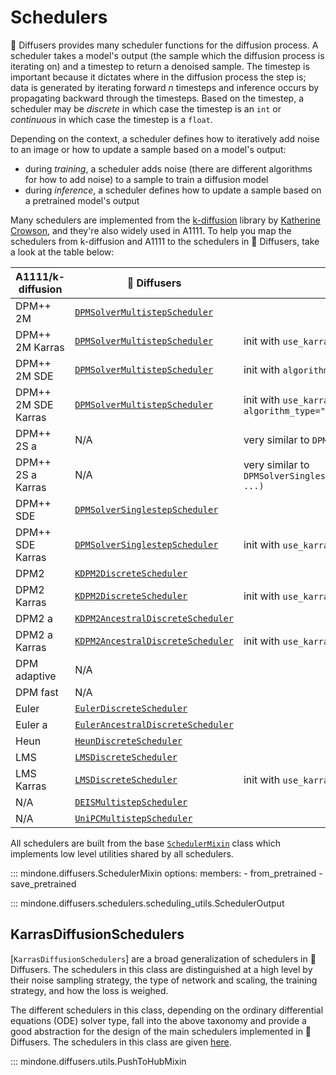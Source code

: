 <!--Copyright 2024 The HuggingFace Team. All rights reserved.

Licensed under the Apache License, Version 2.0 (the "License"); you may not use this file except in compliance with
the License. You may obtain a copy of the License at

http://www.apache.org/licenses/LICENSE-2.0

Unless required by applicable law or agreed to in writing, software distributed under the License is distributed on
an "AS IS" BASIS, WITHOUT WARRANTIES OR CONDITIONS OF ANY KIND, either express or implied. See the License for the
specific language governing permissions and limitations under the License.
-->

# Schedulers

🤗 Diffusers provides many scheduler functions for the diffusion process. A scheduler takes a model's output (the sample which the diffusion process is iterating on) and a timestep to return a denoised sample. The timestep is important because it dictates where in the diffusion process the step is; data is generated by iterating forward *n* timesteps and inference occurs by propagating backward through the timesteps. Based on the timestep, a scheduler may be *discrete* in which case the timestep is an `int` or *continuous* in which case the timestep is a `float`.

Depending on the context, a scheduler defines how to iteratively add noise to an image or how to update a sample based on a model's output:

- during *training*, a scheduler adds noise (there are different algorithms for how to add noise) to a sample to train a diffusion model
- during *inference*, a scheduler defines how to update a sample based on a pretrained model's output

Many schedulers are implemented from the [k-diffusion](https://github.com/crowsonkb/k-diffusion) library by [Katherine Crowson](https://github.com/crowsonkb/), and they're also widely used in A1111. To help you map the schedulers from k-diffusion and A1111 to the schedulers in 🤗 Diffusers, take a look at the table below:

| A1111/k-diffusion   | 🤗 Diffusers                                                                                                                                                                            | Usage                                                                        |
|---------------------|-----------------------------------------------------------------------------------------------------------------------------------------------------------------------------------------|------------------------------------------------------------------------------|
| DPM++ 2M            | [`DPMSolverMultistepScheduler`](https://mindspore-lab.github.io/mindone/latest/diffusers/api/schedulers/multistep_dpm_solver/#mindone.diffusers.DPMSolverMultistepScheduler)            |                                                                              |
| DPM++ 2M Karras     | [`DPMSolverMultistepScheduler`](https://mindspore-lab.github.io/mindone/latest/diffusers/api/schedulers/multistep_dpm_solver/#mindone.diffusers.DPMSolverMultistepScheduler)            | init with `use_karras_sigmas=True`                                           |
| DPM++ 2M SDE        | [`DPMSolverMultistepScheduler`](https://mindspore-lab.github.io/mindone/latest/diffusers/api/schedulers/multistep_dpm_solver/#mindone.diffusers.DPMSolverMultistepScheduler)            | init with `algorithm_type="sde-dpmsolver++"`                                 |
| DPM++ 2M SDE Karras | [`DPMSolverMultistepScheduler`](https://mindspore-lab.github.io/mindone/latest/diffusers/api/schedulers/multistep_dpm_solver/#mindone.diffusers.DPMSolverMultistepScheduler)            | init with `use_karras_sigmas=True` and `algorithm_type="sde-dpmsolver++"`    |
| DPM++ 2S a          | N/A                                                                                                                                                                                     | very similar to  `DPMSolverSinglestepScheduler`                              |
| DPM++ 2S a Karras   | N/A                                                                                                                                                                                     | very similar to  `DPMSolverSinglestepScheduler(use_karras_sigmas=True, ...)` |
| DPM++ SDE           | [`DPMSolverSinglestepScheduler`](https://mindspore-lab.github.io/mindone/latest/diffusers/api/schedulers/singlestep_dpm_solver/#mindone.diffusers.DPMSolverSinglestepScheduler)         |                                                                              |
| DPM++ SDE Karras    | [`DPMSolverSinglestepScheduler`](https://mindspore-lab.github.io/mindone/latest/diffusers/api/schedulers/singlestep_dpm_solver/#mindone.diffusers.DPMSolverSinglestepScheduler)         | init with `use_karras_sigmas=True`                                           |
| DPM2                | [`KDPM2DiscreteScheduler`](https://mindspore-lab.github.io/mindone/latest/diffusers/api/schedulers/dpm_discrete/#mindone.diffusers.KDPM2DiscreteScheduler)                              |                                                                              |
| DPM2 Karras         | [`KDPM2DiscreteScheduler`](https://mindspore-lab.github.io/mindone/latest/diffusers/api/schedulers/dpm_discrete/#mindone.diffusers.KDPM2DiscreteScheduler)                              | init with `use_karras_sigmas=True`                                           |
| DPM2 a              | [`KDPM2AncestralDiscreteScheduler`](https://mindspore-lab.github.io/mindone/latest/diffusers/api/schedulers/dpm_discrete_ancestral/#mindone.diffusers.KDPM2AncestralDiscreteScheduler)  |                                                                              |
| DPM2 a Karras       | [`KDPM2AncestralDiscreteScheduler`](https://mindspore-lab.github.io/mindone/latest/diffusers/api/schedulers/dpm_discrete_ancestral/#mindone.diffusers.KDPM2AncestralDiscreteScheduler)  | init with `use_karras_sigmas=True`                                           |
| DPM adaptive        | N/A                                                                                                                                                                                     |                                                                              |
| DPM fast            | N/A                                                                                                                                                                                     |                                                                              |
| Euler               | [`EulerDiscreteScheduler`](https://mindspore-lab.github.io/mindone/latest/diffusers/api/schedulers/euler/#mindone.diffusers.EulerDiscreteScheduler)                                     |                                                                              |
| Euler a             | [`EulerAncestralDiscreteScheduler`](https://mindspore-lab.github.io/mindone/latest/diffusers/api/schedulers/euler_ancestral/#mindone.diffusers.EulerAncestralDiscreteScheduler)         |                                                                              |
| Heun                | [`HeunDiscreteScheduler`](https://mindspore-lab.github.io/mindone/latest/diffusers/api/schedulers/heun/#mindone.diffusers.HeunDiscreteScheduler)                                        |                                                                              |
| LMS                 | [`LMSDiscreteScheduler`](https://mindspore-lab.github.io/mindone/latest/diffusers/api/schedulers/lms_discrete/#mindone.diffusers.LMSDiscreteScheduler)                                  |                                                                              |
| LMS Karras          | [`LMSDiscreteScheduler`](https://mindspore-lab.github.io/mindone/latest/diffusers/api/schedulers/lms_discrete/#mindone.diffusers.LMSDiscreteScheduler)                                  | init with `use_karras_sigmas=True`                                           |
| N/A                 | [`DEISMultistepScheduler`](https://mindspore-lab.github.io/mindone/latest/diffusers/api/schedulers/deis/#mindone.diffusers.schedulers.scheduling_deis_multistep.DEISMultistepScheduler) |                                                                              |
| N/A                 | [`UniPCMultistepScheduler`](https://mindspore-lab.github.io/mindone/latest/diffusers/api/schedulers/unipc/#mindone.diffusers.UniPCMultistepScheduler)                                   |                                                                              |

All schedulers are built from the base [`SchedulerMixin`](https://mindspore-lab.github.io/mindone/latest/diffusers/api/schedulers/overview/#mindone.diffusers.SchedulerMixin) class which implements low level utilities shared by all schedulers.

::: mindone.diffusers.SchedulerMixin
    options:
      members:
        - from_pretrained
        - save_pretrained

::: mindone.diffusers.schedulers.scheduling_utils.SchedulerOutput

## KarrasDiffusionSchedulers

[`KarrasDiffusionSchedulers`] are a broad generalization of schedulers in 🤗 Diffusers. The schedulers in this class are distinguished at a high level by their noise sampling strategy, the type of network and scaling, the training strategy, and how the loss is weighed.

The different schedulers in this class, depending on the ordinary differential equations (ODE) solver type, fall into the above taxonomy and provide a good abstraction for the design of the main schedulers implemented in 🤗 Diffusers. The schedulers in this class are given [here](https://github.com/mindspore-lab/mindone/blob/master/mindone/diffusers/schedulers/scheduling_utils.py#L32).

::: mindone.diffusers.utils.PushToHubMixin

